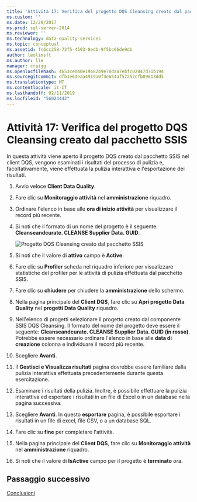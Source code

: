 ```yaml
---
title: 'Attività 17: Verifica del progetto DQS Cleansing creato dal pacchetto SSIS | Microsoft Docs'
ms.custom: ''
ms.date: 12/29/2017
ms.prod: sql-server-2014
ms.reviewer: ''
ms.technology: data-quality-services
ms.topic: conceptual
ms.assetid: fc6cc258-72f5-4593-8edb-9f5bc66de9db
author: leolimsft
ms.author: lle
manager: craigg
ms.openlocfilehash: 4653ce040e19b82b9e70daa7ebfc02047d71b194
ms.sourcegitcommit: dfb1e6deaa4919a0f4e654af57252cfb09613dd5
ms.translationtype: MT
ms.contentlocale: it-IT
ms.lasthandoff: 02/11/2019
ms.locfileid: "56024442"
---
```

# <a name="task-17-reviewing-dqs-cleansing-project-created-by-the-ssis-package"></a>Attività 17: Verifica del progetto DQS Cleansing creato dal pacchetto SSIS
  In questa attività viene aperto il progetto DQS creato dal pacchetto SSIS nel client DQS, vengono esaminati i risultati del processo di pulizia e, facoltativamente, viene effettuata la pulizia interattiva e l'esportazione dei risultati.  
  
1.  Avvio veloce **Client Data Quality**.  
  
2.  Fare clic su **Monitoraggio attività** nel **amministrazione** riquadro.  
  
3.  Ordinare l'elenco in base alle **ora di inizio attività** per visualizzare il record più recente.  
  
4.  Si noti che il formato di un nome del progetto è il seguente: **Cleanseandcurate. CLEANSE Supplier Data. GUID**.  
  
     ![Progetto DQS Cleansing creato dal pacchetto SSIS](../../2014/tutorials/media/et-reviewingdqscpcreatedbythessispackage.jpg "progetto DQS Cleansing creato dal pacchetto SSIS")  
  
5.  Si noti che il valore di **attivo** campo è **Active**.  
  
6.  Fare clic su **Profiler** scheda nel riquadro inferiore per visualizzare statistiche del profiler per le attività di pulizia effettuata dal pacchetto SSIS.  
  
7.  Fare clic su **chiudere** per chiudere la **amministrazione** dello schermo.  
  
8.  Nella pagina principale del **Client DQS**, fare clic su **Apri progetto Data Quality** nel **progetti Data Quality** riquadro.  
  
9. Nell'elenco di progetti selezionare il progetto creato dal componente SSIS DQS Cleansing. Il formato del nome del progetto deve essere il seguente:  **Cleanseandcurate. CLEANSE Supplier Data. GUID (in rosso)**. Potrebbe essere necessario ordinare l'elenco in base alle **data di creazione** colonna e individuare il record più recente.  
  
10. Scegliere **Avanti**.  
  
11. Il **Gestisci e Visualizza risultati** pagina dovrebbe essere familiare dalla pulizia interattiva effettuata precedentemente durante questa esercitazione.  
  
12. Esaminare i risultati della pulizia. Inoltre, è possibile effettuare la pulizia interattiva ed esportare i risultati in un file di Excel o in un database nella pagina successiva.  
  
13. Scegliere **Avanti**. In questo **esportare** pagina, è possibile esportare i risultati in un file di excel, file CSV, o a un database SQL.  
  
14. Fare clic su **fine** per completare l'attività.  
  
15. Nella pagina principale del **Client DQS**, fare clic su **Monitoraggio attività** nel **amministrazione** riquadro.  
  
16. Si noti che il valore di **IsActive** campo per il progetto è **terminato** ora.  
  
## <a name="next-step"></a>Passaggio successivo  
 [Conclusioni](../../2014/tutorials/conclusion.md)  
  
  

